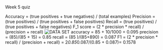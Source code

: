 Week 5 quiz

Accuracy = (true positives + true negatives) / (total examples)
Precision = (true positives) / (true positives + false positives)
Recall = (true positives) / (true positives + false negatives)
F_1  score = (2 * precision * recall) / (precision + recall)
![DATA SET](https://i.imgur.com/8SVdeC3.png)
accuracy =  85 + 10/1000 = 0.095
precision = (85)/(85 + 15)  = 0.85
recall 	  = (85 )/(85+890)  = 0.087
F1 = (2 * precision * recall) / (precision + recall)
   = 2*0.85*0.087/(0.85 + 0.087)= 0.1578
<!--stackedit_data:
eyJoaXN0b3J5IjpbNTk2OTcxMjc0LC0xMjMzMjc5Mzg2LC0xMj
Y2NzAyOTc3LC00MjE4NjM0NTRdfQ==
-->